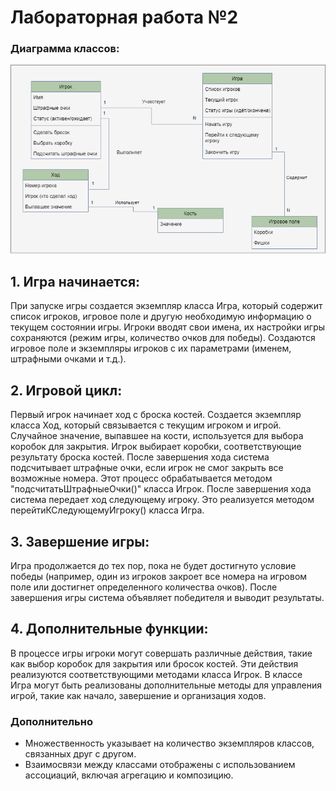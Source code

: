 # Лабораторная работа №2

### Диаграмма классов:
![lab2.png](lab2.png)

## 1. Игра начинается:
При запуске игры создается экземпляр класса Игра, который содержит список игроков, игровое поле и другую необходимую информацию о текущем состоянии игры.
Игроки вводят свои имена, их настройки игры сохраняются (режим игры, количество очков для победы).
Создаются игровое поле и экземпляры игроков с их параметрами (именем, штрафными очками и т.д.).

## 2. Игровой цикл:
Первый игрок начинает ход с броска костей. Создается экземпляр класса Ход, который связывается с текущим игроком и игрой.
Случайное значение, выпавшее на кости, используется для выбора коробок для закрытия. Игрок выбирает коробки, соответствующие результату броска костей.
После завершения хода система подсчитывает штрафные очки, если игрок не смог закрыть все возможные номера. Этот процесс обрабатывается методом "подсчитатьШтрафныеОчки()" класса Игрок.
После завершения хода система передает ход следующему игроку. Это реализуется методом перейтиКСледующемуИгроку() класса Игра.

## 3. Завершение игры:
Игра продолжается до тех пор, пока не будет достигнуто условие победы (например, один из игроков закроет все номера на игровом поле или достигнет определенного количества очков).
После завершения игры система объявляет победителя и выводит результаты.

## 4. Дополнительные функции:
В процессе игры игроки могут совершать различные действия, такие как выбор коробок для закрытия или бросок костей. Эти действия реализуются соответствующими методами класса Игрок.
В классе Игра могут быть реализованы дополнительные методы для управления игрой, такие как начало, завершение и организация ходов.

### Дополнительно
- Множественность указывает на количество экземпляров классов, связанных друг с другом.
- Взаимосвязи между классами отображены с использованием ассоциаций, включая агрегацию и композицию.
